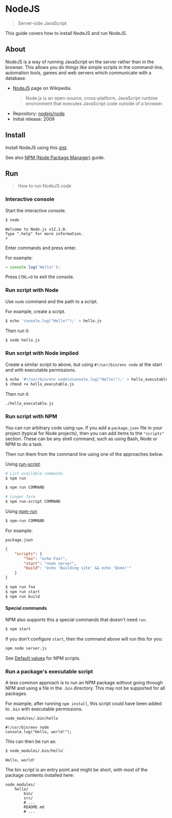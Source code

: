 # NodeJS
> Server-side JavaScript

This guide covers how to install NodeJS and run NodeJS.

## About

NodeJS is a way of running JavaScript on the server rather than in the browser. This allows you do things like simple scripts in the command-line, automation tools, games and web servers which communicate with a database.

- [NodeJS](https://en.wikipedia.org/wiki/Node.js) page on Wikipedia.
    > Node.js is an open-source, cross-platform, JavaScript runtime environment that executes JavaScript code outside of a browser.
- Repository: [nodejs/node](github.com/nodejs/node)
- Initial release: 2009


## Install

Install NodeJS using this [gist](https://gist.github.com/MichaelCurrin/aa1fc56419a355972b96bce23f3bccba).

See also [NPM (Node Package Manager)](node_packages.md#npm) guide.


## Run
> How to run NodeJS code

### Interactive console

Start the interactive console.

```sh
$ node
```
```
Welcome to Node.js v12.1.0.
Type ".help" for more information.
>
```

Enter commands and press enter.

For example:

```javascript
> console.log('Hello!');
```

Press `CTRL`+`D` to exit the console.


### Run script with Node

Use `node` command and the path to a script. 

For example, create a script.

```sh
$ echo 'console.log("Hello!");' > hello.js
```

Then run it:

```sh
$ node hello.js
```

### Run script with Node implied

Create a similar script to above, but using `#!/usr/bin/env node` at the start and with executable permissions.

```sh
$ echo '#!/usr/bin/env node\nconsole.log("Hello!");' > hello_executable.js
$ chmod +x hello_executable.js
```

Then run it:

```sh
./hello_executable.js
```


### Run script with NPM

You can run arbitrary code using `npm`. If you add a `package.json` file in your project (typical for Node projects), then you can add items to the `"scripts"` section. These can be any shell command, such as using Bash, Node or NPM to do a task.


Then run them from the command line using one of the approaches below.

Using [run-script](https://docs.npmjs.com/cli/run-script).

```sh
# List available commands.
$ npm run
```

```sh
$ npm run COMMAND

# Longer form
$ npm run-script COMMAND
```

Using [npm-run](https://www.npmjs.com/package/npm-run)

```sh
$ npm-run COMMAND
```


For example:

`package.json`

```json
{
    "scripts": {
        "foo": "echo Foo!",
        "start": "node server",
        "build": "echo 'Building site' && echo 'Done!'"
    }
}
```

```sh
$ npm run foo
$ npm run start
$ npm run build
```

#### Special commands


NPM also supports this a special commands that doesn't need `run`.

```sh
$ npm start
```

If you don't configure `start`, then the command above will run this for you:

```sh
npm node server.js
```

See [Default values](https://docs.npmjs.com/misc/scripts#default-values) for NPM scripts.


### Run a package's executable script

A less common approach is to run an NPM package without going through NPM and using a file in the `.bin` directory. This may not be supported for all packages.

For example, after running `npm install`, this script could have been added to `.bin` with executable permissions.

`node_modules/.bin/hello`

```node
#!/usr/bin/env node
console.log("Hello, world!");
```

This can then be run as:

```sh
$ node_modules/.bin/hello`
```
```
Hello, world!
```

The bin script is an entry point and might be short, with most of the package contents installed here:

```
node_modules/
    hello/
        bin/
        src/
        # ...
        README.md
        # ...
```
